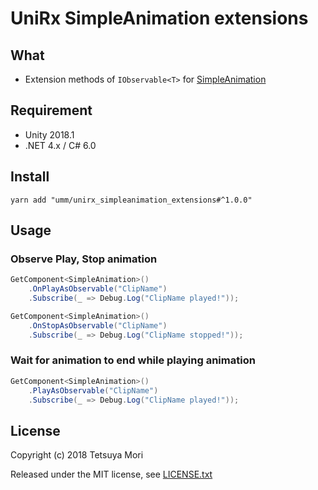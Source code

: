# UniRx SimpleAnimation extensions

## What

* Extension methods of `IObservable<T>` for [SimpleAnimation](https://github.com/umm/simple_animation)

## Requirement

* Unity 2018.1
* .NET 4.x / C# 6.0

## Install

```shell
yarn add "umm/unirx_simpleanimation_extensions#^1.0.0"
```

## Usage

### Observe Play, Stop animation

```csharp
GetComponent<SimpleAnimation>()
    .OnPlayAsObservable("ClipName")
    .Subscribe(_ => Debug.Log("ClipName played!"));

GetComponent<SimpleAnimation>()
    .OnStopAsObservable("ClipName")
    .Subscribe(_ => Debug.Log("ClipName stopped!"));
```

### Wait for animation to end while playing animation

```csharp
GetComponent<SimpleAnimation>()
    .PlayAsObservable("ClipName")
    .Subscribe(_ => Debug.Log("ClipName played!"));
```

## License

Copyright (c) 2018 Tetsuya Mori

Released under the MIT license, see [LICENSE.txt](LICENSE.txt)

